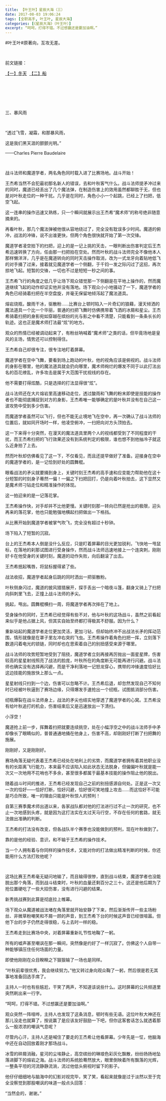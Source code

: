 ```yaml
---
title: 【叶王叶】星辰大海（三）
date: 2017-08-03 19:06:24
tags: [全职高手, 叶王叶, 星辰大海]
categories: [《星辰大海》（叶王叶）]
excerpt: “呵呵，打得不错。不过想赢还是要加油啊。”
---
```


<p dir="ltr"  >#叶王叶#原著向，互攻无差。</p> 
<p dir="ltr"  >&nbsp;</p> 
<p dir="ltr"  >前文链接：</p> 
<p dir="ltr"  ><a target="_blank" href="http://ziqidonglai136.lofter.com/post/1dd33dfb_10c694d1"  >【一】冬天</a>&nbsp;&nbsp;<a target="_blank" href="http://ziqidonglai136.lofter.com/post/1dd33dfb_10c87254"  >【二】船</a></p> 
<p dir="ltr"  >&nbsp;</p> 
<p dir="ltr"  >&nbsp;</p> 
<p dir="ltr"  >&nbsp;</p> 
<p dir="ltr"  >三、暴风雨</p> 
<p dir="ltr"  >&nbsp;</p> 
<p dir="ltr"  >“透过飞雪，凝霜，和那暴风雨，</p> 
<p dir="ltr"  >这是我们黑天涯的颤颤光明。”</p> 
<p dir="ltr"  >——Charles Pierre Baudelaire</p> 
<p dir="ltr"  >&nbsp;</p> 
<p dir="ltr"  >战斗法师和魔道学者，两名角色同时载入进了比赛场地。战斗开始！</p> 
<p dir="ltr"  >王杰希当然不会犯最初那名新人的错误，去和叶秋客气什么。战斗法师提矛冲过来的同时，魔道已经丢出了几个魔法弹，在制造伤害上的效用虽然都聊胜于无，但也是对叶秋走位的一种干扰。几乎是在同时，角色小小一个起跳，已经上了扫把，低空飞起。</p> 
<p dir="ltr"  >这一连串的操作迅速又熟练，只一个瞬间就展示出王杰希“魔术师”的称号绝非随意摘来的。</p> 
<p dir="ltr"  >再看叶秋，那几个魔法弹被他很从容地绕过了，完全没有耽误多少时间。魔道的俯冲，战法的冲锋，说不出谁更快，但两个角色很快就开始了第一次交锋。</p> 
<p dir="ltr"  >魔道学者凌空拍下的扫把，迎上的是一记上挑的天击，一眼判断出伤害判定后王杰希迅速转换了方向，任由那一扫把拍在空处。然而叶秋的战斗法师完全不像他本人那样懒洋洋，几乎是在魔道转向的同时天击操作取消，改为一式龙牙向着贴地低飞的对手捅了过来，接着就见魔道学者一个侧翻，于千钧一发之际闪过了这招，再次掠地飞起。短暂的交锋，一切也不过是短短一秒之间的事。</p> 
<p dir="ltr"  >王杰希飞行的角度之低几乎让场下观众错觉那一下侧翻是在平地上操作的，然而魔道继续飞起的动作却证实他并没有落地。场下观众小小地骚动了一下，魔道学者的角色已经骑着扫把在半空盘旋，并毫无保留地倾泻起了魔法道具。</p> 
<p dir="ltr"  >熔岩烧瓶，酸雨干冰，驱散粉……比赛台上顿时陷入一片奇幻的狼藉，漫天倾洒的魔法道具一个比一个华丽，普通的扫把飞舞时仿佛携带着飞洒的冰屑和星尘。王杰希骑着扫把的身影宛如穿越在缤纷的光与影之中看不清楚，只能看到一条条长长的轨迹。这也正是魔术师打法最“炫”的地方。</p> 
<p dir="ltr"  >观众的热情已经被调动起来了，有粉丝呐喊着“魔术师”之类的话，但毕竟场地是皇风的主场，情势还可以控制得住。</p> 
<p dir="ltr"  >王杰希自己却很专注，很专注地盯着屏幕。</p> 
<p dir="ltr"  >魔道学者在空中飞舞，要看到场上跑动的叶秋，他的视角应该是俯视的。战斗法师的身影在哪里，他的魔法道具就会扔向哪里，魔术师绚烂的爆发不同于以此打法出名的百花缭乱，许多攻击是属于大范围干扰视线的存在。</p> 
<p dir="ltr"  >他不需要打得炫酷，只是选择的打法显得很“炫”。</p> 
<p dir="ltr"  >战斗法师还在大片熔岩里高速移动走位，透过酸雨和飞舞的粉末即使是技能的操作者也不能彻底捕捉到对方的身影，王杰希唯一能够确定的是叶秋并没有在自己这一波攻势中受到多少伤害。</p> 
<p dir="ltr"  >而魔道学者虽然可以飞行，但也不能无止境地飞在空中，再一次确认了战斗法师的位置后，就如同开场时一样，他凌空俯冲，一扫把向对方头顶拍去。</p> 
<p dir="ltr"  >这一下来得十分突然，在漫天的魔法道具里两个人的视线都受到了不同程度的干扰，而王杰希扫把的飞行效果还没有到系统判定的极限，谁也想不到他抽冷子就这么近身拍了上去。</p> 
<p dir="ltr"  >然而叶秋却仿佛看见了这一下，不仅看见，而且还提早做好了准备。迎接身在空中的魔道学者的，是一记恰到好处的圆舞棍。</p> 
<p dir="ltr"  >眼看战法的矛尖就要捅到身上，关键时刻王杰希的高手速和应变能力帮助他在这十分短暂的时刻身子蓦然一偏！一偏之下扫把回打，仍是向着叶秋拍去，这下显然又是魔术师刁钻走位和精准操作的体现。</p> 
<p dir="ltr"  >这一拍迎来的是一记落花掌。</p> 
<p dir="ltr"  >王杰希操作快，对手却并不比他更慢。关键时刻那一转向已然是抢出的极限，迎头再来的落花掌，他也只能勉强地横起扫把做出一下格挡。</p> 
<p dir="ltr"  >从比赛开始到魔道学者被掌气吹飞，完全没有超过十秒钟。</p> 
<p dir="ltr"  >场下陷入了短暂的沉寂。</p> 
<p dir="ltr"  >台上的王杰希本人倒是没什么反应，只是盯着屏幕的目光更加锐利，飞快地一甩鼠标，在落地的刹那试图进行受身操作，然而战斗法师迅速地接上一个连突刺，刚刚好卡在他受身的关键时刻，魔道的动作失败，向后翻滚了出去。</p> 
<p dir="ltr"  >王杰希抿起嘴唇，将鼠标握得紧了些。</p> 
<p dir="ltr"  >战法收招，魔道学者起身后跳的同时洒出一把驱散粉。</p> 
<p dir="ltr"  >叶秋侧身闪过，魔道的披风猎猎展开，探手丢出一个暗夜斗篷，翻身又骑上了扫把向斜刺里飞去，正撞上战斗法师的矛尖。</p> 
<p dir="ltr"  >挑起，甩出。圆舞棍横扫一周，将魔道学者再次摔在了地上。</p> 
<p dir="ltr"  >受身操作的同时，王杰希已经觉得有些不对，他与叶秋的这场战斗，虽然之前看起来似乎是他占据上风，但其实自始至终都打得极其不舒服。因为什么？</p> 
<p dir="ltr"  >重新站起的魔道学者走位更加灵活，更加刁钻，但却始终冲不出战法长矛的挥动范围，情形就像是在罩子里左冲右突的飞虫。王杰希操作着角色扫把一挥，立刻落下数道闪着电光的锁链，同时却也在思索着自己的别扭感受来源于哪里。</p> 
<p dir="ltr"  >战斗法师的攻势短暂地受到了阻挠，魔道学者立刻再接再厉抛出一面星星牌，伤害较高的星星射线照亮了战法的脸庞，叶秋所在的角度断无可能再进行闪避。战斗法师也确实没有选择再闪避，而是干净利落地一记怒龙穿心，携带的冲锋速度恰好比这边技能的施放快上那么一点。</p> 
<p dir="ltr"  >星星射线只扫到一个边，伤害可以忽略不计。王杰希后退，却忽然发现自己不知何时已经被叶秋逼到了赛场边缘，只得爆发手速抢出一个纫瓶，试图抵消部分伤害。</p> 
<p dir="ltr"  >纫瓶爆裂在战斗法师身上，战法的矛尖也结实地穿透了魔道学者的心窝。王杰希没有给叶秋追打的机会，伤害结束后又是迅速放出一下清扫。</p> 
<p dir="ltr"  >小浮空！</p> 
<p dir="ltr"  >魔道抢上前一步，挥舞着扫把就要连续挑空，处在小幅浮空之中的战斗法师手中矛却像长了眼睛似的，普普通通地捅在他身上，伤害不高，却刚刚好打断了扫把舞的施展。</p> 
<p dir="ltr"  >刚刚好，又是刚刚好。</p> 
<p dir="ltr"  >赛场角落无疑代表着王杰希已经处在地利上的劣势，而魔道学者拥有着其他职业没有的长距离飞行能力，本来最不应该陷入如此状态无法脱身，但偏偏叶秋就是能一次又一次地用不花哨也不多余，甚至很多都属于最基本技能的操作阻止他的脱出。</p> 
<p dir="ltr"  >随着战斗时间的推进，王杰希已经发现自己之前的别扭感源自何处。正是这一次又一次的恰好——恰好打断，恰好闪避，恰好很可笑地撞上攻击……而这恰好不可能是巧合所致，唯一的理由只能是叶秋惊人的预判！</p> 
<p dir="ltr"  >自第三赛季魔术师出道以来，各家战队都对他的打法进行过不止一次的研究，也不止一次地感到头疼，就是因为这打法实在太过天马行空，不存在任何的套路，就无法做出准确的判断。</p> 
<p dir="ltr"  >王杰希的打法没有改变，但各战队半个赛季也没能做到的预判，现在叶秋做到了。</p> 
<p dir="ltr"  >靠的是他的经验、意识，和不输于王杰希的操作技术。</p> 
<p dir="ltr"  >当一个人拥有着与你同样的操作技术，又能对你的打法做出精准判断的时候，你还能用什么方法打败他呢？</p> 
<p dir="ltr"  >&nbsp;</p> 
<p dir="ltr"  >这场比赛王杰希毫无疑问地输了，而且输得很惨，直到战斗结束，魔道学者也没能脱出那个角落，而到战斗结束时，叶秋的血量还剩百分之三十。这还是他后期为了抢位置硬吃了一些大招伤害，没有进行闪避的结果。</p> 
<p dir="ltr"  >新秀挑战赛到此算是彻底拉上帷幕。</p> 
<p dir="ltr"  >场下观众从魔道被战法堵在角落里就开始安静了下来，然后渐渐传开一些主场粉丝、非微草粉嘲笑和不屑一顾的声音，到王杰希下台的时候这声音已经很喧嚣。但他下台的步子仍然走得很稳，与上去时一样的稳。</p> 
<p dir="ltr"  >王杰希走到比赛场中央，对着屏幕重新礼节性地鞠了一躬。</p> 
<p dir="ltr"  >所有的嘘声甚至嘲讽在那一瞬间，突然像是约好了一样沉寂了。仿佛这个人自带一种能够镇压住任何场面的力量。</p> 
<p dir="ltr"  >即使他刚刚在众目睽睽之下狠狠输了一场也是同样。</p> 
<p dir="ltr"  >“叶秋前辈很优秀，我会继续努力。”他又转过身向观众鞠了一躬，然后很是若无其事地准备回选手席了。</p> 
<p dir="ltr"  >主持人一时也有些尴尬，干笑了两声，不知道该说些什么。这时屏幕的公共频道里突然刷出来一行字。</p> 
<p dir="ltr"  >“呵呵，打得不错。不过想赢还是要加油啊。”</p> 
<p dir="ltr"  >观众突然一阵喧哗，主持人也发现了这条消息，顿时有些无语。这位叶秋大神还在那儿没走也就算了，按说赢了是应该友好鼓励一下吧，但你这客套话怎么就透着那么一股浓浓的嘲讽气息呢？</p> 
<p dir="ltr"  >尽管内心汗，主持人还是喊住了要走的王杰希让他看屏幕。少年先是一怔，他脑海中还在自动回放着刚才那场战斗。</p> 
<p dir="ltr"  >冰雪的碎屑消融，星河的尘埃静止，高空缤纷的琳琅色彩灰化飘散，纷纷扬扬地坠落进脚下的熔岩之海。战斗法师的系统脸蓦然放大，眼里倒映着所有飘落的光辉，一整条平坦的河流静静流淌，流过他低头俯视时留下的影子。</p> 
<p dir="ltr"  >他仔仔细细地与脑海中的幻影对视完毕，笑了笑，看起来就像是过于淡然以至于完全没察觉到那股嘲讽的味道一般点头回答：</p> 
<p dir="ltr"  >“当然会的，谢谢。”</p> 
<p dir="ltr"  >&nbsp;</p>